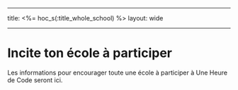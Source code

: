 * * *

title: <%= hoc_s(:title_whole_school) %> layout: wide

* * *

# Incite ton école à participer

Les informations pour encourager toute une école à participer à Une Heure de Code seront ici.